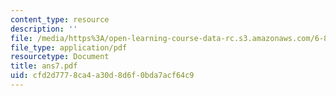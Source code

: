 ```yaml
---
content_type: resource
description: ''
file: /media/https%3A/open-learning-course-data-rc.s3.amazonaws.com/6-856j-randomized-algorithms-fall-2002/cfd2d7778ca4a30d8d6f0bda7acf64c9_ans7.pdf
file_type: application/pdf
resourcetype: Document
title: ans7.pdf
uid: cfd2d777-8ca4-a30d-8d6f-0bda7acf64c9
---
```


